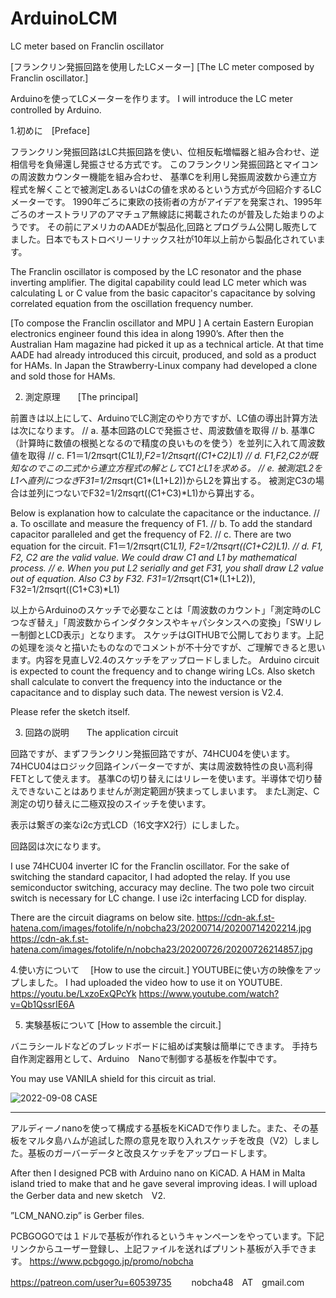 # ArduinoLCM
LC meter based on Franclin oscillator

[フランクリン発振回路を使用したLCメーター]
[The LC meter composed by Franclin oscillator.]

Arduinoを使ってLCメーターを作ります。
I will introduce the LC meter controlled by Arduino.

1.初めに　[Preface]

フランクリン発振回路はLC共振回路を使い、位相反転増幅器と組み合わせ、逆相信号を負帰還し発振させる方式です。
このフランクリン発振回路とマイコンの周波数カウンター機能を組み合わせ、
基準Cを利用し発振周波数から連立方程式を解くことで被測定LあるいはCの値を求めるという方式が今回紹介するLCメーターです。
1990年ごろに東欧の技術者の方がアイデアを発案され、1995年ごろのオーストラリアのアマチュア無線誌に掲載されたのが普及した始まりのようです。
その前にアメリカのAADEが製品化,回路とプログラム公開し販売してました。日本でもストロベリーリナックス社が10年以上前から製品化されています。

The Franclin oscillator is composed by the LC resonator and the phase inverting amplifier. 
The digital capability could lead LC meter which was calculating L or C value from the basic capacitor's capacitance by solving correlated equation from the oscillation frequency number.

[To compose the Franclin oscillator and MPU ]
A certain Eastern Europian electronics engineer found this idea in along 1990’s. 
After then the Australian Ham magazine had picked it up as a technical article. 
At that time AADE had already introduced this circuit, produced, and sold as a product for HAMs. 
In Japan the Strawberry-Linux company had developed a clone and sold those for HAMs.


2. 測定原理　　[The principal]

前置きは以上にして、ArduinoでLC測定のやり方ですが、LC値の導出計算方法は次になります。
// a.	基本回路のLCで発振させ、周波数値を取得
// b.	基準C（計算時に数値の根拠となるので精度の良いものを使う）を並列に入れて周波数値を取得
// c.	F1＝1/2*π*sqrt(C1*L1),F2=1/2*π*sqrt((C1+C2)*L1)
// d.	F1,F2,C2が既知なのでこの二式から連立方程式の解としてC1とL1を求める。
// e.	被測定L2をL1へ直列につなぎF31=1/2*π*sqrt(C1*(L1+L2))からL2を算出する。
被測定C3の場合は並列につないでF32=1/2*π*sqrt((C1+C3)*L1)から算出する。

Below is explanation how to calculate the capacitance or the inductance.
// a. To oscillate and measure the frequency of F1.
// b. To add the standard capacitor paralleled and get the frequency of F2.
// c. There are two equation for the circuit. F1＝1/2*π*sqrt(C1*L1), F2=1/2*π*sqrt((C1+C2)*L1).
// d. F1, F2, C2 are the valid value. We could draw C1 and L1 by mathematical process.
// e. When you put L2 serially and get F31, you shall draw L2 value out of equation. Also C3 by F32.
F31=1/2*π*sqrt(C1*(L1+L2)), F32=1/2*π*sqrt((C1+C3)*L1)

以上からArduinoのスケッチで必要なことは「周波数のカウント」「測定時のLCつなぎ替え」「周波数からインダクタンスやキャパシタンスへの変換」「SWリレー制御とLCD表示」となります。
スケッチはGITHUBで公開しております。上記の処理を淡々と描いたものなのでコメントが不十分ですが、ご理解できると思います。内容を見直しV2.4のスケッチをアップロードしました。
Arduino circuit is expected to count the frequency and to change wiring LCs.
Also sketch shall calculate to convert the frequency into the inductance or the capacitance and to display such data. The newest version is V2.4.

Please refer the sketch itself.

3. 回路の説明　　The application circuit

回路ですが、まずフランクリン発振回路ですが、74HCU04を使います。74HCU04はロジック回路インバーターですが、実は周波数特性の良い高利得FETとして使えます。
基準Cの切り替えにはリレーを使います。半導体で切り替えできないことはありませんが測定範囲が狭まってしまいます。
またL測定、C測定の切り替えに二極双投のスイッチを使います。

表示は繋ぎの楽なi2c方式LCD（16文字X2行）にしました。

回路図は次になります。

I use 74HCU04 inverter IC for the Franclin oscillator. For the sake of switching the standard capacitor, I had adopted the relay. 
If you use semiconductor switching, accuracy may decline. The two pole two circuit switch is necessary for LC change.
I use i2c interfacing LCD for display.

There are the circuit diagrams on below site.
https://cdn-ak.f.st-hatena.com/images/fotolife/n/nobcha23/20200714/20200714202214.jpg
https://cdn-ak.f.st-hatena.com/images/fotolife/n/nobcha23/20200726/20200726214857.jpg

4.使い方について　  [How to use the circuit.]
YOUTUBEに使い方の映像をアップしました。
I had uploaded the video how to use it on YOUTUBE.  https://youtu.be/LxzoExQPcYk
https://www.youtube.com/watch?v=Qb1QssrIE6A

5. 実験基板について  [How to assemble the circuit.]

バニラシールドなどのブレッドボードに組めば実験は簡単にできます。
手持ち自作測定器用として、Arduino　Nanoで制御する基板を作製中です。

You may use VANILA shield for this circuit as trial.

![2022-09-08 CASE](https://github.com/user-attachments/assets/b95539b4-40ed-4d87-b58b-5575915364ab)


----------------------------------------------------
アルディーノnanoを使って構成する基板をKiCADで作りました。また、その基板をマルタ島ハムが追試した際の意見を取り入れスケッチを改良（V2）しました。基板のガーバーデータと改良スケッチをアップロードします。

After then I designed PCB with Arduino nano on KiCAD. A HAM in Malta island tried to make that and he gave several improving ideas. I will upload the Gerber data and new sketch　V2.

”LCM_NANO.zip” is Gerber files.

PCBGOGOでは１ドルで基板が作れるというキャンペーンをやっています。下記リンクからユーザー登録し、上記ファイルを送ればプリント基板が入手できます。
https://www.pcbgogo.jp/promo/nobcha

https://patreon.com/user?u=60539735
　　nobcha48　AT　gmail.com
